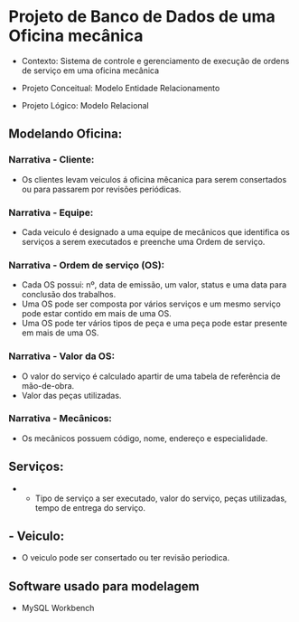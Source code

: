 # Projeto de Banco de Dados de uma Oficina mecânica

* Contexto:  Sistema de controle e gerenciamento de execução de ordens de serviço em uma oficina mecânica

* Projeto Conceitual: Modelo Entidade Relacionamento

* Projeto Lógico: Modelo Relacional

## Modelando Oficina:

### Narrativa - Cliente:
* Os clientes levam veiculos á oficina mêcanica para serem consertados ou para passarem por revisões periódicas.


### Narrativa - Equipe:
* Cada veiculo é designado a uma equipe de mecânicos que identifica os serviços a serem executados e preenche uma Ordem de serviço.

### Narrativa - Ordem de serviço (OS):
* Cada OS possui: nº, data de emissão, um valor, status e uma data para conclusão dos trabalhos.
* Uma OS pode ser composta por vários serviços e um mesmo serviço pode estar contido em mais de uma OS.
* Uma OS pode ter vários tipos de peça e uma peça pode estar presente em mais de uma OS.

### Narrativa - Valor da OS:
* O valor do serviço é calculado apartir de uma tabela de referência de mão-de-obra.
* Valor das peças utilizadas.

### Narrativa - Mecânicos:
* Os mecânicos possuem código, nome, endereço e especialidade.

## Serviços:
* - Tipo de serviço a ser executado, valor do serviço, peças utilizadas, tempo de entrega do serviço. 


## - Veiculo:
* O veiculo pode ser consertado ou ter revisão periodica.

## Software usado para modelagem
* MySQL Workbench



